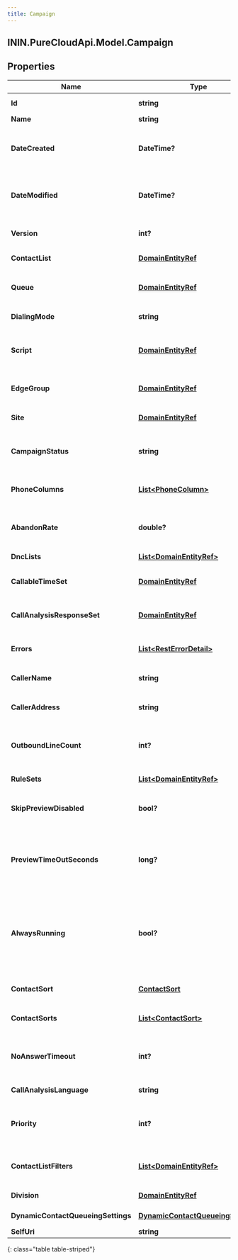 ```yaml
---
title: Campaign
---
```

## ININ.PureCloudApi.Model.Campaign

## Properties

|Name | Type | Description | Notes|
|------------ | ------------- | ------------- | -------------|
| **Id** | **string** | The globally unique identifier for the object. | [optional] |
| **Name** | **string** | The name of the Campaign. | |
| **DateCreated** | **DateTime?** | Creation time of the entity. Date time is represented as an ISO-8601 string. For example: yyyy-MM-ddTHH:mm:ss[.mmm]Z | [optional] |
| **DateModified** | **DateTime?** | Last modified time of the entity. Date time is represented as an ISO-8601 string. For example: yyyy-MM-ddTHH:mm:ss[.mmm]Z | [optional] |
| **Version** | **int?** | Required for updates, must match the version number of the most recent update | [optional] |
| **ContactList** | [**DomainEntityRef**](DomainEntityRef.html) | The ContactList for this Campaign to dial. | |
| **Queue** | [**DomainEntityRef**](DomainEntityRef.html) | The Queue for this Campaign to route calls to. Required for all dialing modes except agentless. | [optional] |
| **DialingMode** | **string** | The strategy this Campaign will use for dialing. | |
| **Script** | [**DomainEntityRef**](DomainEntityRef.html) | The Script to be displayed to agents that are handling outbound calls. Required for all dialing modes except agentless. | [optional] |
| **EdgeGroup** | [**DomainEntityRef**](DomainEntityRef.html) | The EdgeGroup that will place the calls. Required for all dialing modes except preview. | [optional] |
| **Site** | [**DomainEntityRef**](DomainEntityRef.html) | The identifier of the site to be used for dialing; can be set in place of an edge group. | [optional] |
| **CampaignStatus** | **string** | The current status of the Campaign. A Campaign may be turned &#39;on&#39; or &#39;off&#39;. Required for updates. | [optional] |
| **PhoneColumns** | [**List&lt;PhoneColumn&gt;**](PhoneColumn.html) | The ContactPhoneNumberColumns on the ContactList that this Campaign should dial. | |
| **AbandonRate** | **double?** | The targeted compliance abandon rate percentage. Required for power and predictive campaigns. | [optional] |
| **DncLists** | [**List&lt;DomainEntityRef&gt;**](DomainEntityRef.html) | DncLists for this Campaign to check before placing a call. | [optional] |
| **CallableTimeSet** | [**DomainEntityRef**](DomainEntityRef.html) | The callable time set for this campaign to check before placing a call. | [optional] |
| **CallAnalysisResponseSet** | [**DomainEntityRef**](DomainEntityRef.html) | The call analysis response set to handle call analysis results from the edge. Required for all dialing modes except preview. | [optional] |
| **Errors** | [**List&lt;RestErrorDetail&gt;**](RestErrorDetail.html) | A list of current error conditions associated with the campaign. | [optional] |
| **CallerName** | **string** | The caller id name to be displayed on the outbound call. | |
| **CallerAddress** | **string** | The caller id phone number to be displayed on the outbound call. | |
| **OutboundLineCount** | **int?** | The number of outbound lines to be concurrently dialed. Only applicable to non-preview campaigns; only required for agentless. | [optional] |
| **RuleSets** | [**List&lt;DomainEntityRef&gt;**](DomainEntityRef.html) | Rule sets to be applied while this campaign is dialing. | [optional] |
| **SkipPreviewDisabled** | **bool?** | Whether or not agents can skip previews without placing a call. Only applicable for preview campaigns. | [optional] |
| **PreviewTimeOutSeconds** | **long?** | The number of seconds before a call will be automatically placed on a preview. A value of 0 indicates no automatic placement of calls. Only applicable to preview campaigns. | [optional] |
| **AlwaysRunning** | **bool?** | Indicates (when true) that the campaign will remain on after contacts are depleted, allowing additional contacts to be appended/added to the contact list and processed by the still-running campaign. The campaign can still be turned off manually. | [optional] |
| **ContactSort** | [**ContactSort**](ContactSort.html) | The order in which to sort contacts for dialing, based on a column. | [optional] |
| **ContactSorts** | [**List&lt;ContactSort&gt;**](ContactSort.html) | The order in which to sort contacts for dialing, based on up to four columns. | [optional] |
| **NoAnswerTimeout** | **int?** | How long to wait before dispositioning a call as &#39;no-answer&#39;. Default 30 seconds. Only applicable to non-preview campaigns. | [optional] |
| **CallAnalysisLanguage** | **string** | The language the edge will use to analyze the call. | [optional] |
| **Priority** | **int?** | The priority of this campaign relative to other campaigns that are running on the same queue. 5 is the highest priority, 1 the lowest. | [optional] |
| **ContactListFilters** | [**List&lt;DomainEntityRef&gt;**](DomainEntityRef.html) | Filter to apply to the contact list before dialing. Currently a campaign can only have one filter applied. | [optional] |
| **Division** | [**DomainEntityRef**](DomainEntityRef.html) | The division this campaign belongs to. | [optional] |
| **DynamicContactQueueingSettings** | [**DynamicContactQueueingSettings**](DynamicContactQueueingSettings.html) | Settings for dynamic queueing of contacts. | [optional] |
| **SelfUri** | **string** | The URI for this object | [optional] |
{: class="table table-striped"}


